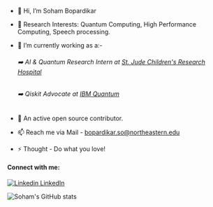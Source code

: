 - 👋 Hi, I’m Soham Bopardikar
- 👀 Research Interests: Quantum Computing, High Performance Computing, Speech processing.
- 🌱 I’m currently working as a:-

  ###### :arrow_right: AI & Quantum Research Intern at [St. Jude Children's Research Hospital](https://www.stjude.org/)
  
  ###### :arrow_right: Qiskit Advocate at [IBM Quantum](https://qiskit.org/advocates/)
  
- 💞️ An active open source contributor.
- 📫 Reach me via Mail - bopardikar.so@northeastern.edu
- ⚡ Thought - Do what you love!

#### Connect with me:

[![Linkedin](https://i.stack.imgur.com/gVE0j.png) LinkedIn](https://www.linkedin.com/in/sohamb172/)
&nbsp;


![Soham's GitHub stats](https://github-readme-stats.vercel.app/api?username=bopardikarsoham&show_icons=true&theme=black)

<!---
bopardikarsoham/bopardikarsoham is a ✨ special ✨ repository because its `README.md` (this file) appears on your GitHub profile.
You can click the Preview link to take a look at your changes.
--->
